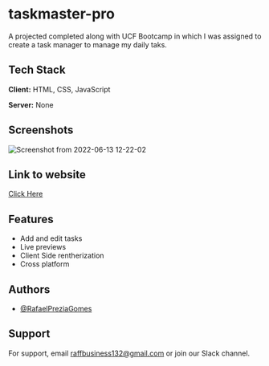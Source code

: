 # taskmaster-pro

A projected completed along with UCF Bootcamp in which I was assigned to create a task manager to manage my daily taks.



## Tech Stack

**Client:** HTML, CSS, JavaScript

**Server:** None


## Screenshots

![Screenshot from 2022-06-13 12-22-02](https://user-images.githubusercontent.com/60278396/173399748-7fb6dc3a-ac02-4aa7-a678-fd3032e56d63.png)


## Link to website

[Click Here]( https://rafaelpreziagomes.github.io/taskmaster-pro/)


## Features

- Add and edit tasks
- Live previews
- Client Side rentherization
- Cross platform


## Authors

- [@RafaelPreziaGomes](https://github.com/RafaelPreziaGomes)


## Support

For support, email raffbusiness132@gmail.com or join our Slack channel.


